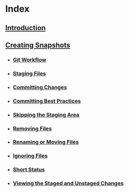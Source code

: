 # Index

## [Introduction](MarkdownFiles/Introduction.md)

## [Creating Snapshots](MarkdownFiles/Creating%20Snapshots.md)
- ### [Git Workflow](MarkdownFiles/Git%20Workflow)
- ### [Staging Files](MarkdownFiles/Staging%20Files)
- ### [Committing Changes](MarkdownFiles/Committing%20Changes)
- ### [Committing Best Practices](MarkdownFiles/Committing%20Best%20Practices)
- ### [Skipping the Staging Area](MarkdownFiles/Skipping%20the%20Staging%20Area)
- ### [Removing Files](MarkdownFiles/Removing%20Files)
- ### [Renaming or Moving Files](MarkdownFiles/Renaming%20Or%20Moving%20Files)
- ### [Ignoring Files](MarkdownFiles/Ignoring%20Files)
- ### [Short Status](MarkdownFiles/Short%20Status)
- ### [Viewing the Staged and Unstaged Changes](MarkdownFiles/Viewing%the%20Staged%20and%20Unstaged%20Changes)
